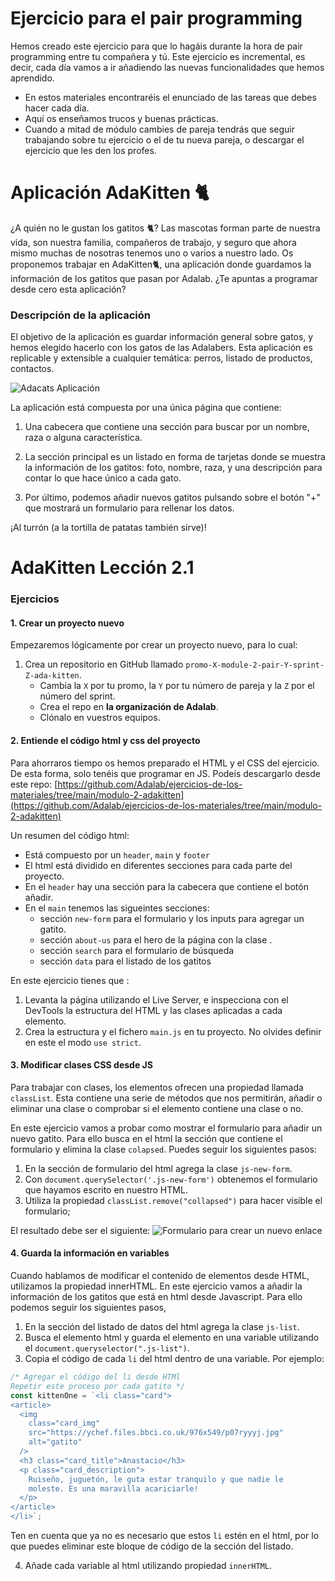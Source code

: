 # Ejercicio para el pair programming

Hemos creado este ejercicio para que lo hagáis durante la hora de pair programming entre tu compañera y tú. Este ejercicio es incremental, es decir, cada día vamos a ir añadiendo las nuevas funcionalidades que hemos aprendido.

- En estos materiales encontraréis el enunciado de las tareas que debes hacer cada día.
- Aquí os enseñamos trucos y buenas prácticas.
- Cuando a mitad de módulo cambies de pareja tendrás que seguir trabajando sobre tu ejercicio o el de tu nueva pareja, o descargar el ejercicio que les den los profes.

# Aplicación AdaKitten 🐈

¿A quién no le gustan los gatitos 🐈? Las mascotas forman parte de nuestra vida, son nuestra familia, compañeros de trabajo, y seguro que ahora mismo muchas de nosotras tenemos uno o varios a nuestro lado.
Os proponemos trabajar en AdaKitten🐈, una aplicación donde guardamos la información de los gatitos que pasan por Adalab. ¿Te apuntas a programar desde cero esta aplicación?

### Descripción de la aplicación

El objetivo de la aplicación es guardar información general sobre gatos, y hemos elegido hacerlo con los gatos de las Adalabers. Esta aplicación es replicable y extensible a cualquier temática: perros, listado de productos, contactos.

![Adacats Aplicación](../assets/images/adakitten/adakitten_template.png)

La aplicación está compuesta por una única página que contiene:

1. Una cabecera que contiene una sección para buscar por un nombre, raza o alguna característica.

2. La sección principal es un listado en forma de tarjetas donde se muestra la información de los gatitos: foto, nombre, raza, y una descripción para contar lo que hace único a cada gato.

3. Por último, podemos añadir nuevos gatitos pulsando sobre el botón "+" que mostrará un formulario para rellenar los datos.

¡Al turrón (a la tortilla de patatas también sirve)!

# AdaKitten Lección 2.1

### Ejercicios

#### 1. Crear un proyecto nuevo

Empezaremos lógicamente por crear un proyecto nuevo, para lo cual:

1. Crea un repositorio en GitHub llamado `promo-X-module-2-pair-Y-sprint-Z-ada-kitten`.
   - Cambia la `X` por tu promo, la `Y` por tu número de pareja y la `Z` por el número del sprint.
   - Crea el repo en **la organización de Adalab**.
   - Clónalo en vuestros equipos.

#### 2. Entiende el código html y css del proyecto

Para ahorraros tiempo os hemos preparado el HTML y el CSS del ejercicio. De esta forma, solo tenéis que programar en JS. Podeís descargarlo desde este repo: [https://github.com/Adalab/ejercicios-de-los-materiales/tree/main/modulo-2-adakitten](https://github.com/Adalab/ejercicios-de-los-materiales/tree/main/modulo-2-adakitten)

Un resumen del código html:

- Está compuesto por un `header`, `main` y `footer`
- El html está dividido en diferentes secciones para cada parte del proyecto.
- En el `header` hay una sección para la cabecera que contiene el botón añadir.
- En el `main` tenemos las sigueintes secciones:
  - sección `new-form` para el formulario y los inputs para agregar un gatito.
  - sección `about-us` para el hero de la página con la clase .
  - sección `search` para el formulario de búsqueda
  - sección `data` para el listado de los gatitos

En este ejercicio tienes que :

1. Levanta la página utilizando el Live Server, e inspecciona con el DevTools la estructura del HTML y las clases aplicadas a cada elemento.
2. Crea la estructura y el fichero `main.js` en tu proyecto. No olvides definir en este el modo `use strict`.

#### 3. Modificar clases CSS desde JS

Para trabajar con clases, los elementos ofrecen una propiedad llamada `classList`. Esta contiene una serie de métodos que nos permitirán, añadir o eliminar una clase o comprobar si el elemento contiene una clase o no.

En este ejercicio vamos a probar como mostrar el formulario para añadir un nuevo gatito. Para ello busca en el html la sección que contiene el formulario y elimina la clase `colapsed`. Puedes seguir los siguientes pasos:

1. En la sección de formulario del html agrega la clase `js-new-form`.
2. Con `document.querySelector('.js-new-form')` obtenemos el formulario que hayamos escrito en nuestro HTML.
3. Utiliza la propiedad `classList.remove("collapsed")` para hacer visible el formulario;

El resultado debe ser el siguiente:
![Formulario para crear un nuevo enlace](../assets/images/adakitten/new_form.png)

#### 4. Guarda la información en variables

Cuando hablamos de modificar el contenido de elementos desde HTML, utilizamos la propiedad innerHTML. En este ejercicio vamos a añadir la información de los gatitos que está en html desde Javascript. Para ello podemos seguir los siguientes pasos,

1.  En la sección del listado de datos del html agrega la clase `js-list`.
2.  Busca el elemento html y guarda el elemento en una variable utilizando el `document.queryselector(".js-list")`.
3.  Copia el código de cada `li` del html dentro de una variable. Por ejemplo:

```js
/* Agregar el código del li desde HTMl 
Repetir este proceso por cada gatito */
const kittenOne = `<li class="card">
<article>
  <img
    class="card_img"
    src="https://ychef.files.bbci.co.uk/976x549/p07ryyyj.jpg"
    alt="gatito"
  />
  <h3 class="card_title">Anastacio</h3>
  <p class="card_description">
    Ruiseño, juguetón, le guta estar tranquilo y que nadie le
    moleste. Es una maravilla acariciarle!
  </p>
</article>
</li>`;
```

Ten en cuenta que ya no es necesario que estos `li` estén en el html, por lo que puedes eliminar este bloque de código de la sección del listado.

4. Añade cada variable al html utilizando propiedad `innerHTML`.
